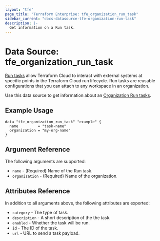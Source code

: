 ```yaml
---
layout: "tfe"
page_title: "Terraform Enterprise: tfe_organization_run_task"
sidebar_current: "docs-datasource-tfe-organization-run-task"
description: |-
  Get information on a Run task.
---
```


# Data Source: tfe_organization_run_task

[Run tasks](https://www.terraform.io/cloud-docs/workspaces/settings/run-tasks) allow Terraform Cloud to interact with external systems at specific points in the Terraform Cloud run lifecycle. Run tasks are reusable configurations that you can attach to any workspace in an organization.

Use this data source to get information about an [Organization Run tasks](https://www.terraform.io/cloud-docs/workspaces/settings/run-tasks#creating-a-run-task).

## Example Usage

```hcl
data "tfe_organization_run_task" "example" {
  name         = "task-name"
  organization = "my-org-name"
}
```

## Argument Reference

The following arguments are supported:

* `name` - (Required) Name of the Run task.
* `organization` - (Required) Name of the organization.

## Attributes Reference

In addition to all arguments above, the following attributes are exported:

* `category` - The type of task.
* `description` - A short description of the the task.
* `enabled` - Whether the task will be run.
* `id` - The ID of the task.
* `url` - URL to send a task payload.
